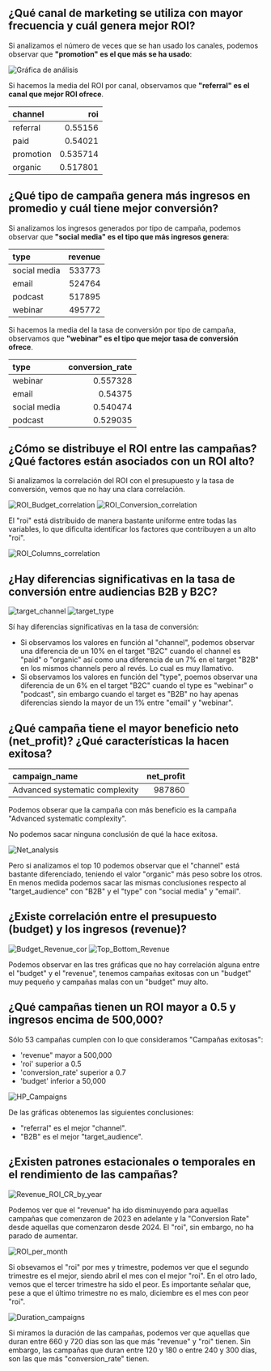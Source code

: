## **¿Qué canal de marketing se utiliza con mayor frecuencia y cuál genera mejor ROI?**

Si analizamos el número de veces que se han usado los canales, podemos observar que **"promotion" es el que más se ha usado**:

![Gráfica de análisis](https://github.com/Ignacio538/Marketing-Campaings/blob/main/docs/Most_Used_Channel.png)

Si hacemos la media del ROI por canal, observamos que **"referral" es el canal que mejor ROI ofrece**.

| channel   |      roi |
|:----------|---------:|
| referral  | 0.55156  |
| paid      | 0.54021  |
| promotion | 0.535714 |
| organic   | 0.517801 |

## **¿Qué tipo de campaña genera más ingresos en promedio y cuál tiene mejor conversión?**

Si analizamos los ingresos generados por tipo de campaña, podemos observar que **"social media" es el tipo que más ingresos genera**:

| type         |   revenue |
|:-------------|----------:|
| social media |    533773 |
| email        |    524764 |
| podcast      |    517895 |
| webinar      |    495772 |

Si hacemos la media del la tasa de conversión por tipo de campaña, observamos que **"webinar" es el tipo que mejor tasa de conversión ofrece**.

| type         |   conversion_rate |
|:-------------|------------------:|
| webinar      |          0.557328 |
| email        |          0.54375  |
| social media |          0.540474 |
| podcast      |          0.529035 |

## **¿Cómo se distribuye el ROI entre las campañas? ¿Qué factores están asociados con un ROI alto?**

Si analizamos la correlación del ROI con el presupuesto y la tasa de conversión, vemos que no hay una clara correlación. 

![ROI_Budget_correlation](https://github.com/Ignacio538/Marketing-Campaings/blob/main/docs/ROI_Budget_correlation.png) ![ROI_Conversion_correlation](https://github.com/Ignacio538/Marketing-Campaings/blob/main/docs/ROI_Conversion_correlation.mpng)

El "roi" está distribuido de manera bastante uniforme entre todas las variables, lo que dificulta identificar los factores que contribuyen a un alto "roi".

![ROI_Columns_correlation](https://github.com/Ignacio538/Marketing-Campaings/blob/main/docs/ROI_Columns_correlation.png)

## **¿Hay diferencias significativas en la tasa de conversión entre audiencias B2B y B2C?**

![target_channel](https://github.com/Ignacio538/Marketing-Campaings/blob/main/docs/target_channel.png) ![target_type](https://github.com/Ignacio538/Marketing-Campaings/blob/main/docs/target_type.png)

Sí hay diferencias significativas en la tasa de conversión:
- Si observamos los valores en función al "channel", podemos observar una diferencia de un 10% en el target "B2C" cuando el channel es "paid" o "organic" así como una diferencia de un 7% en el target "B2B" en los mismos channels pero al revés. Lo cual es muy llamativo.
- Si observamos los valores en función del "type", poemos observar una diferencia de un 6% en el target "B2C" cuando el type es "webinar" o "podcast", sin embargo cuando el target es "B2B" no hay apenas diferencias siendo la mayor de un 1% entre "email" y "webinar".

## **¿Qué campaña tiene el mayor beneficio neto (net_profit)? ¿Qué características la hacen exitosa?**

| campaign_name                  |   net_profit |
|:-------------------------------|-------------:|
| Advanced systematic complexity |       987860 |

Podemos obserar que la campaña con más beneficio es la campaña "Advanced systematic complexity".

No podemos sacar ninguna conclusión de qué la hace exitosa. 

![Net_analysis](https://github.com/Ignacio538/Marketing-Campaings/blob/main/docs/Net_analysis.png)

Pero si analizamos el top 10 podemos observar que el "channel" está bastante diferenciado, teniendo el valor "organic" más peso sobre los otros. En menos medida podemos sacar las mismas conclusiones respecto al "target_audience" con "B2B" y el "type" con "social media" y "email".

## **¿Existe correlación entre el presupuesto (budget) y los ingresos (revenue)?**

![Budget_Revenue_cor](https://github.com/Ignacio538/Marketing-Campaings/blob/main/docs/Budget_Revenue_cor.png) ![Top_Bottom_Revenue](https://github.com/Ignacio538/Marketing-Campaings/blob/main/docs/Top_Bottom_Revenue.png)

Podemos observar en las tres gráficas que no hay correlación alguna entre el "budget" y el "revenue", tenemos campañas exitosas con un "budget" muy pequeño y campañas malas con un "budget" muy alto.

## **¿Qué campañas tienen un ROI mayor a 0.5 y ingresos encima de 500,000?**

Sólo 53 campañas cumplen con lo que consideramos "Campañas exitosas":
- 'revenue" mayor a 500,000
- 'roi' superior a 0.5
- 'conversion_rate' superior a 0.7
- 'budget' inferior a 50,000

![HP_Campaigns](https://github.com/Ignacio538/Marketing-Campaings/blob/main/docs/HP_Campaigns.png)

De las gráficas obtenemos las siguientes conclusiones:
- "referral" es el mejor "channel".
- "B2B" es el mejor "target_audience".

## **¿Existen patrones estacionales o temporales en el rendimiento de las campañas?**

![Revenue_ROI_CR_by_year](https://github.com/Ignacio538/Marketing-Campaings/blob/main/docs/Revenue_ROI_CR_by_year.png)

Podemos ver que el "revenue" ha ido disminuyendo para aquellas campañas que comenzaron de 2023 en adelante y la "Conversion Rate" desde aquellas que comenzaron desde 2024. El "roi", sin embargo, no ha parado de aumentar.

![ROI_per_month](https://github.com/Ignacio538/Marketing-Campaings/blob/main/docs/ROI_per_month.png)

Si obsevamos el "roi" por mes y trimestre, podemos ver que el segundo trimestre es el mejor, siendo abril el mes con el mejor "roi". En el otro lado, vemos que el tercer trimestre ha sido el peor. Es importante señalar que, pese a que el último trimestre no es malo, diciembre es el mes con peor "roi".

![Duration_campaigns](https://github.com/Ignacio538/Marketing-Campaings/blob/main/docs/Duration_campaigns.png)

Si miramos la duración de las campañas, podemos ver que aquellas que duran entre 660 y 720 días son las que más "revenue" y "roi" tienen. Sin embargo, las campañas que duran entre 120 y 180 o entre 240 y 300 días, son las que más "conversion_rate" tienen.